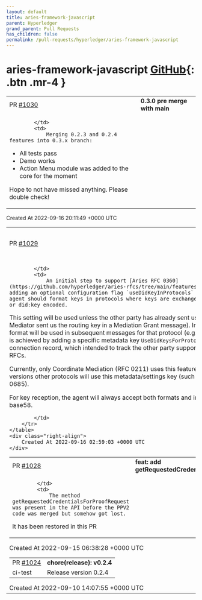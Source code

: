 ```yaml
---
layout: default
title: aries-framework-javascript
parent: Hyperledger
grand_parent: Pull Requests
has_children: false
permalink: /pull-requests/hyperledger/aries-framework-javascript
---
```


# aries-framework-javascript <span class="fs-3 right-align">[GitHub](https://github.com/hyperledger/aries-framework-javascript){: .btn .mr-4 }</span>


<div>
    <table>
        <tr>
            <td>
                PR <a href="https://github.com/hyperledger/aries-framework-javascript/pull/1030" class=".btn">#1030</a>
            </td>
            <td>
                <b>
                    0.3.0 pre merge with main
                </b>
            </td>
        </tr>
        <tr>
            <td>
                
            </td>
            <td>
                Merging 0.2.3 and 0.2.4 features into 0.3.x branch:

- All tests pass
- Demo works
- Action Menu module was added to the core for the moment

Hope to not have missed anything. Please double check!
            </td>
        </tr>
    </table>
    <div class="right-align">
        Created At 2022-09-16 20:11:49 +0000 UTC
    </div>
</div>

<div>
    <table>
        <tr>
            <td>
                PR <a href="https://github.com/hyperledger/aries-framework-javascript/pull/1029" class=".btn">#1029</a>
            </td>
            <td>
                <b>
                    feat: use did:key flag
                </b>
            </td>
        </tr>
        <tr>
            <td>
                
            </td>
            <td>
                An initial step to support [Aries RFC 0360](https://github.com/hyperledger/aries-rfcs/tree/main/features/0360-use-did-key) by adding an optional configuration flag `useDidKeyInProtocols` that will define how agent should format keys in protocols where keys are exchanged: 'naked' (base58) or did:key encoded. 

This setting will be used unless the other party has already sent us keys (for instance, a Mediator sent us the routing key in a Mediation Grant message). In such case, their format will be used in subsequent messages for that protocol (e.g. KeyList Update). This is achieved by adding a specific metadata key `UseDidKeysForProtocol` to the related connection record, which  intended to track the other party support of did:key in different RFCs. 

Currently, only Coordinate Mediation (RFC 0211) uses this feature, but in further versions other protocols will use this metadata/settings key (such as Pickup V2 - RFC 0685). 

For key reception, the agent will always accept both formats and internally store in base58.


            </td>
        </tr>
    </table>
    <div class="right-align">
        Created At 2022-09-16 02:59:03 +0000 UTC
    </div>
</div>

<div>
    <table>
        <tr>
            <td>
                PR <a href="https://github.com/hyperledger/aries-framework-javascript/pull/1028" class=".btn">#1028</a>
            </td>
            <td>
                <b>
                    feat: add getRequestedCredentialsForProofRequest 
                </b>
            </td>
        </tr>
        <tr>
            <td>
                
            </td>
            <td>
                The method getRequestedCredentialsForProofRequest was present in the API before the PPV2 code was merged but somehow got lost.

It has been restored in this PR
            </td>
        </tr>
    </table>
    <div class="right-align">
        Created At 2022-09-15 06:38:28 +0000 UTC
    </div>
</div>

<div>
    <table>
        <tr>
            <td>
                PR <a href="https://github.com/hyperledger/aries-framework-javascript/pull/1024" class=".btn">#1024</a>
            </td>
            <td>
                <b>
                    chore(release): v0.2.4
                </b>
            </td>
        </tr>
        <tr>
            <td>
                <span class="chip">ci-test</span>
            </td>
            <td>
                Release version 0.2.4
            </td>
        </tr>
    </table>
    <div class="right-align">
        Created At 2022-09-10 14:07:55 +0000 UTC
    </div>
</div>

